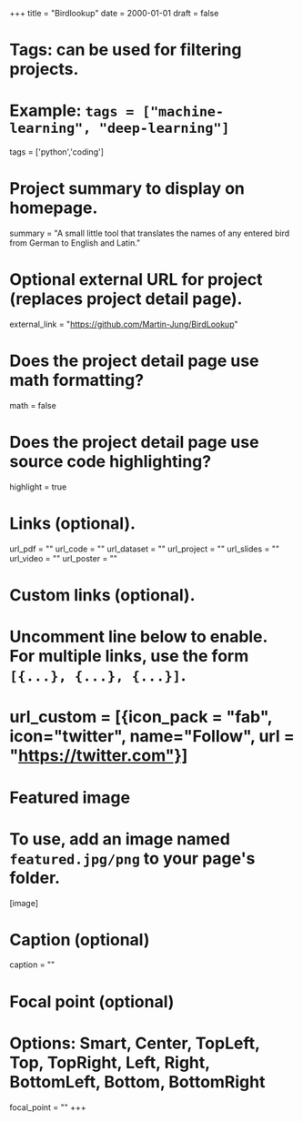 +++
title = "Birdlookup"
date = 2000-01-01
draft = false

# Tags: can be used for filtering projects.
# Example: `tags = ["machine-learning", "deep-learning"]`
tags = ['python','coding']

# Project summary to display on homepage.
summary = "A small little tool that translates the names of any entered bird from German to English and Latin."

# Optional external URL for project (replaces project detail page).
external_link = "https://github.com/Martin-Jung/BirdLookup"

# Does the project detail page use math formatting?
math = false

# Does the project detail page use source code highlighting?
highlight = true

# Links (optional).
url_pdf = ""
url_code = ""
url_dataset = ""
url_project = ""
url_slides = ""
url_video = ""
url_poster = ""

# Custom links (optional).
#   Uncomment line below to enable. For multiple links, use the form `[{...}, {...}, {...}]`.
# url_custom = [{icon_pack = "fab", icon="twitter", name="Follow", url = "https://twitter.com"}]

# Featured image
# To use, add an image named `featured.jpg/png` to your page's folder.
[image]
  # Caption (optional)
  caption = ""

  # Focal point (optional)
  # Options: Smart, Center, TopLeft, Top, TopRight, Left, Right, BottomLeft, Bottom, BottomRight
  focal_point = ""
+++

